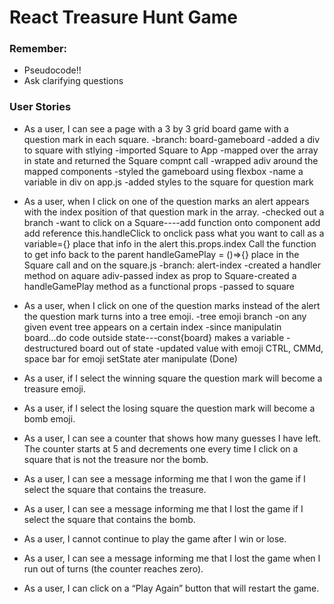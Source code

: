 # React Treasure Hunt Game

### Remember:
- Pseudocode!!
- Ask clarifying questions

### User Stories
- As a user, I can see a page with a 3 by 3 grid board game with a question mark in each square.
-branch: board-gameboard
-added a div to square with stlying
-imported Square to App
-mapped over the array in state and returned the Square compnt call
-wrapped adiv around the mapped components
-styled the gameboard using flexbox
-name a variable in div on app.js
-added styles to the square for question mark

- As a user, when I click on one of the question marks an alert appears with the index position of that question mark in the array.
-checked out a branch
-want to click on a Square----add function onto component add add reference this.handleClick to onclick
pass what you want to call as a variable={}
  place that info in the alert this.props.index
Call the function to get info back to the parent handleGamePlay = ()=>{}
place in the Square call and on the square.js
-branch: alert-index
-created a handler method on aquare adiv-passed index as prop to Square-created a handleGamePlay method as a functional props
-passed to square

- As a user, when I click on one of the question marks instead of the alert the question mark turns into a tree emoji.
-tree emoji branch
-on any given event tree appears on a certain index
-since manipulatin board...do code outside state---const{board} makes a variable
-destructured board out of state
-updated value with emoji
CTRL, CMMd, space bar for emoji
setState ater manipulate
(Done)
- As a user, if I select the winning square the question mark will become a treasure emoji.
- As a user, if I select the losing square the question mark will become a bomb emoji.
- As a user, I can see a counter that shows how many guesses I have left. The counter starts at 5 and decrements one every time I click on a square that is not the treasure nor the bomb.
- As a user, I can see a message informing me that I won the game if I select the square that contains the treasure.
- As a user, I can see a message informing me that I lost the game if I select the square that contains the bomb.
- As a user, I cannot continue to play the game after I win or lose.
- As a user, I can see a message informing me that I lost the game when I run out of turns (the counter reaches zero).
- As a user, I can click on a “Play Again” button that will restart the game.
